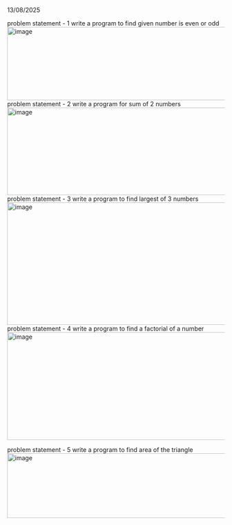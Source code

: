 13/08/2025

problem statement - 1
write a program to find given number is even or odd
<img width="879" height="170" alt="image" src="https://github.com/user-attachments/assets/9d5bac7f-7193-4c99-9573-2e415199424e" />
problem statement - 2
write a program for sum of 2 numbers
<img width="1083" height="203" alt="image" src="https://github.com/user-attachments/assets/1f0398f8-fb49-4814-b3b1-f583a277bfdc" />
problem statement - 3
write a program to find largest of 3 numbers
<img width="1152" height="284" alt="image" src="https://github.com/user-attachments/assets/d51ac30f-e5b6-413d-a00f-2bbec1633c91" />
problem statement - 4
write a program to find a factorial of a number
<img width="815" height="250" alt="image" src="https://github.com/user-attachments/assets/0491408b-2147-4481-bb84-3e18152aa255" />

problem statement - 5
write a program to find area of the triangle
<img width="1071" height="150" alt="image" src="https://github.com/user-attachments/assets/debe9d4e-f5f2-42ba-acab-0263b2f5597e" />
